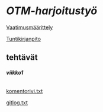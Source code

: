 # **_OTM-harjoitustyö_**

[Vaatimusmäärittely](https://github.com/ajarola/otm-harjoitustyo/blob/master/dokumentointi/vaatimusmaarittely.md)

[Tuntikirjanpito](https://github.com/ajarola/otm-harjoitustyo/blob/master/tuntikirjaukset.md)


## **tehtävät**

###### **viikko1**

[komentorivi.txt](https://github.com/ajarola/otm-harjoitustyo/blob/master/laskarit/viikko1/gitlog.txt)

[gitlog.txt](https://github.com/ajarola/otm-harjoitustyo/blob/master/laskarit/viikko1/komentorivi.txt)

